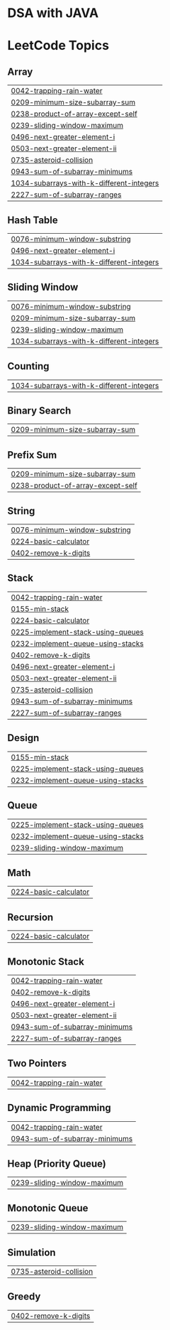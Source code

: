 # DSA with JAVA
 

<!---LeetCode Topics Start-->
# LeetCode Topics
## Array
|  |
| ------- |
| [0042-trapping-rain-water](https://github.com/divy2545/DSA-with-JAVA/tree/master/0042-trapping-rain-water) |
| [0209-minimum-size-subarray-sum](https://github.com/divy2545/DSA-with-JAVA/tree/master/0209-minimum-size-subarray-sum) |
| [0238-product-of-array-except-self](https://github.com/divy2545/DSA-with-JAVA/tree/master/0238-product-of-array-except-self) |
| [0239-sliding-window-maximum](https://github.com/divy2545/DSA-with-JAVA/tree/master/0239-sliding-window-maximum) |
| [0496-next-greater-element-i](https://github.com/divy2545/DSA-with-JAVA/tree/master/0496-next-greater-element-i) |
| [0503-next-greater-element-ii](https://github.com/divy2545/DSA-with-JAVA/tree/master/0503-next-greater-element-ii) |
| [0735-asteroid-collision](https://github.com/divy2545/DSA-with-JAVA/tree/master/0735-asteroid-collision) |
| [0943-sum-of-subarray-minimums](https://github.com/divy2545/DSA-with-JAVA/tree/master/0943-sum-of-subarray-minimums) |
| [1034-subarrays-with-k-different-integers](https://github.com/divy2545/DSA-with-JAVA/tree/master/1034-subarrays-with-k-different-integers) |
| [2227-sum-of-subarray-ranges](https://github.com/divy2545/DSA-with-JAVA/tree/master/2227-sum-of-subarray-ranges) |
## Hash Table
|  |
| ------- |
| [0076-minimum-window-substring](https://github.com/divy2545/DSA-with-JAVA/tree/master/0076-minimum-window-substring) |
| [0496-next-greater-element-i](https://github.com/divy2545/DSA-with-JAVA/tree/master/0496-next-greater-element-i) |
| [1034-subarrays-with-k-different-integers](https://github.com/divy2545/DSA-with-JAVA/tree/master/1034-subarrays-with-k-different-integers) |
## Sliding Window
|  |
| ------- |
| [0076-minimum-window-substring](https://github.com/divy2545/DSA-with-JAVA/tree/master/0076-minimum-window-substring) |
| [0209-minimum-size-subarray-sum](https://github.com/divy2545/DSA-with-JAVA/tree/master/0209-minimum-size-subarray-sum) |
| [0239-sliding-window-maximum](https://github.com/divy2545/DSA-with-JAVA/tree/master/0239-sliding-window-maximum) |
| [1034-subarrays-with-k-different-integers](https://github.com/divy2545/DSA-with-JAVA/tree/master/1034-subarrays-with-k-different-integers) |
## Counting
|  |
| ------- |
| [1034-subarrays-with-k-different-integers](https://github.com/divy2545/DSA-with-JAVA/tree/master/1034-subarrays-with-k-different-integers) |
## Binary Search
|  |
| ------- |
| [0209-minimum-size-subarray-sum](https://github.com/divy2545/DSA-with-JAVA/tree/master/0209-minimum-size-subarray-sum) |
## Prefix Sum
|  |
| ------- |
| [0209-minimum-size-subarray-sum](https://github.com/divy2545/DSA-with-JAVA/tree/master/0209-minimum-size-subarray-sum) |
| [0238-product-of-array-except-self](https://github.com/divy2545/DSA-with-JAVA/tree/master/0238-product-of-array-except-self) |
## String
|  |
| ------- |
| [0076-minimum-window-substring](https://github.com/divy2545/DSA-with-JAVA/tree/master/0076-minimum-window-substring) |
| [0224-basic-calculator](https://github.com/divy2545/DSA-with-JAVA/tree/master/0224-basic-calculator) |
| [0402-remove-k-digits](https://github.com/divy2545/DSA-with-JAVA/tree/master/0402-remove-k-digits) |
## Stack
|  |
| ------- |
| [0042-trapping-rain-water](https://github.com/divy2545/DSA-with-JAVA/tree/master/0042-trapping-rain-water) |
| [0155-min-stack](https://github.com/divy2545/DSA-with-JAVA/tree/master/0155-min-stack) |
| [0224-basic-calculator](https://github.com/divy2545/DSA-with-JAVA/tree/master/0224-basic-calculator) |
| [0225-implement-stack-using-queues](https://github.com/divy2545/DSA-with-JAVA/tree/master/0225-implement-stack-using-queues) |
| [0232-implement-queue-using-stacks](https://github.com/divy2545/DSA-with-JAVA/tree/master/0232-implement-queue-using-stacks) |
| [0402-remove-k-digits](https://github.com/divy2545/DSA-with-JAVA/tree/master/0402-remove-k-digits) |
| [0496-next-greater-element-i](https://github.com/divy2545/DSA-with-JAVA/tree/master/0496-next-greater-element-i) |
| [0503-next-greater-element-ii](https://github.com/divy2545/DSA-with-JAVA/tree/master/0503-next-greater-element-ii) |
| [0735-asteroid-collision](https://github.com/divy2545/DSA-with-JAVA/tree/master/0735-asteroid-collision) |
| [0943-sum-of-subarray-minimums](https://github.com/divy2545/DSA-with-JAVA/tree/master/0943-sum-of-subarray-minimums) |
| [2227-sum-of-subarray-ranges](https://github.com/divy2545/DSA-with-JAVA/tree/master/2227-sum-of-subarray-ranges) |
## Design
|  |
| ------- |
| [0155-min-stack](https://github.com/divy2545/DSA-with-JAVA/tree/master/0155-min-stack) |
| [0225-implement-stack-using-queues](https://github.com/divy2545/DSA-with-JAVA/tree/master/0225-implement-stack-using-queues) |
| [0232-implement-queue-using-stacks](https://github.com/divy2545/DSA-with-JAVA/tree/master/0232-implement-queue-using-stacks) |
## Queue
|  |
| ------- |
| [0225-implement-stack-using-queues](https://github.com/divy2545/DSA-with-JAVA/tree/master/0225-implement-stack-using-queues) |
| [0232-implement-queue-using-stacks](https://github.com/divy2545/DSA-with-JAVA/tree/master/0232-implement-queue-using-stacks) |
| [0239-sliding-window-maximum](https://github.com/divy2545/DSA-with-JAVA/tree/master/0239-sliding-window-maximum) |
## Math
|  |
| ------- |
| [0224-basic-calculator](https://github.com/divy2545/DSA-with-JAVA/tree/master/0224-basic-calculator) |
## Recursion
|  |
| ------- |
| [0224-basic-calculator](https://github.com/divy2545/DSA-with-JAVA/tree/master/0224-basic-calculator) |
## Monotonic Stack
|  |
| ------- |
| [0042-trapping-rain-water](https://github.com/divy2545/DSA-with-JAVA/tree/master/0042-trapping-rain-water) |
| [0402-remove-k-digits](https://github.com/divy2545/DSA-with-JAVA/tree/master/0402-remove-k-digits) |
| [0496-next-greater-element-i](https://github.com/divy2545/DSA-with-JAVA/tree/master/0496-next-greater-element-i) |
| [0503-next-greater-element-ii](https://github.com/divy2545/DSA-with-JAVA/tree/master/0503-next-greater-element-ii) |
| [0943-sum-of-subarray-minimums](https://github.com/divy2545/DSA-with-JAVA/tree/master/0943-sum-of-subarray-minimums) |
| [2227-sum-of-subarray-ranges](https://github.com/divy2545/DSA-with-JAVA/tree/master/2227-sum-of-subarray-ranges) |
## Two Pointers
|  |
| ------- |
| [0042-trapping-rain-water](https://github.com/divy2545/DSA-with-JAVA/tree/master/0042-trapping-rain-water) |
## Dynamic Programming
|  |
| ------- |
| [0042-trapping-rain-water](https://github.com/divy2545/DSA-with-JAVA/tree/master/0042-trapping-rain-water) |
| [0943-sum-of-subarray-minimums](https://github.com/divy2545/DSA-with-JAVA/tree/master/0943-sum-of-subarray-minimums) |
## Heap (Priority Queue)
|  |
| ------- |
| [0239-sliding-window-maximum](https://github.com/divy2545/DSA-with-JAVA/tree/master/0239-sliding-window-maximum) |
## Monotonic Queue
|  |
| ------- |
| [0239-sliding-window-maximum](https://github.com/divy2545/DSA-with-JAVA/tree/master/0239-sliding-window-maximum) |
## Simulation
|  |
| ------- |
| [0735-asteroid-collision](https://github.com/divy2545/DSA-with-JAVA/tree/master/0735-asteroid-collision) |
## Greedy
|  |
| ------- |
| [0402-remove-k-digits](https://github.com/divy2545/DSA-with-JAVA/tree/master/0402-remove-k-digits) |
<!---LeetCode Topics End-->